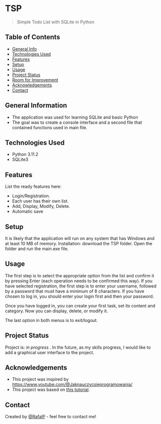 # TSP
> Simple Todo List with SQLite in Python


## Table of Contents
* [General Info](#general-information)
* [Technologies Used](#technologies-used)
* [Features](#features)
* [Setup](#setup)
* [Usage](#usage)
* [Project Status](#project-status)
* [Room for Improvement](#room-for-improvement)
* [Acknowledgements](#acknowledgements)
* [Contact](#contact)


## General Information
- The application was used for learning SQLite and basic Python
- The goal was to create a console interface and a second file that contained functions used in main file.



## Technologies Used
- Python 3.11.2
- SQLite3



## Features
List the ready features here:
- Login/Registration.
- Each user has their own list.
- Add, Display, Modify, Delete.
- Automatic save



## Setup
It is likely that the application will run on any system that has Windows and at least 10 MB of memory. 
Installation: download the TSP folder.
Open the folder and run the main.exe file.



## Usage
The first step is to select the appropriate option from the list and confirm it by pressing Enter (each operation needs to be confirmed this way).
If you have selected registration, the first step is to enter your username, followed by a password that must have a minimum of 8 characters.
If you have chosen to log in, you should enter your login first and then your password.

Once you have logged in, you can create your first task, set its content and category.
Now you can display, delete, or modify it.

The last option in both menus is to exit/logout.



## Project Status
Project is: _in progress_ .
In the future, as my skills progress, I would like to add a graphical user interface to the project.



## Acknowledgements
- This project was inspired by https://www.youtube.com/@Jaknauczycsieprogramowania/
- This project was based on [this tutorial](https://youtu.be/EFaPsPwPJAY?t=5353).



## Contact
Created by [@RafalP](https://github.com/Sims74) - feel free to contact me!
